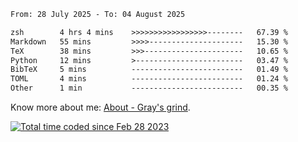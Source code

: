 <!--START_SECTION:waka-->

```txt
From: 28 July 2025 - To: 04 August 2025

zsh        4 hrs 4 mins    >>>>>>>>>>>>>>>>>--------   67.39 %
Markdown   55 mins         >>>>---------------------   15.30 %
TeX        38 mins         >>>----------------------   10.65 %
Python     12 mins         >------------------------   03.47 %
BibTeX     5 mins          -------------------------   01.49 %
TOML       4 mins          -------------------------   01.24 %
Other      1 min           -------------------------   00.35 %
```

<!--END_SECTION:waka-->

<!-- [![grayxu's github stats](https://github-readme-stats.vercel.app/api?username=grayxu&count_private=true&show_icons=true)](https://github.com/grayxu) -->

Know more about me: [About - Gray's grind](https://www.grayxu.cn/).
<p align="left">
  <a href="https://wakatime.com/@c69eb31e-43a1-463f-8968-c3449e386f57"><img src="https://wakatime.com/badge/user/c69eb31e-43a1-463f-8968-c3449e386f57.svg" title="Total time coded since Feb 28 2023" /></a>
</p>

